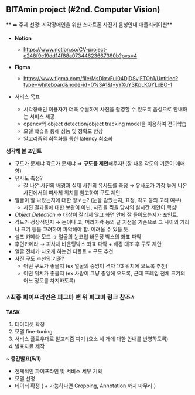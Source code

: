 ## BITAmin project (#2nd. Computer Vision)

** ➡️ 주제 선정: 시각장애인을 위한 스마트폰 사진기 음성안내 애플리케이션**

  - **Notion**
    - https://www.notion.so/CV-project-e248f9c19dd14f88a07344623667360b?pvs=4
      
  - **Figma**
    - https://www.figma.com/file/MsDkrxFuI04DjDSyjFTOh1/Untitled?type=whiteboard&node-id=0%3A1&t=yYXuY3KpLKQYLxBO-1

- 서비스 목표
    - 시각장애인 이용자가 더욱 수월하게 사진을 촬영할 수 있도록 음성으로 안내하는 서비스 제공
    - opencv와 object detection/object tracking model을 이용하여 전이학습
    - 모델 학습을 통해 성능 및 정확도 향상
    - 알고리즘의 최적화를 통한 latency 최소화


**생각해 볼 포인트**
- 구도가 문제냐 각도가 문제냐  ⇒  **구도를 제안**해주자! (잘 나온 각도의 기준이 애매함)
- 유사도 측정?
    - 잘 나온 사진의 배경과 실제 사진의 유사도를 측정 → 유사도가 가장 높게 나온 사진에서의 피사체 위치를 참고하여 구도 제안
- 얼굴이 잘 나왔는지에 대한 정보는? (눈을 감았는지, 표정, 각도 등의 고려 여부)
    - 사진 결과물에 대한 보완이 아닌, 사진을 찍을 당시의 실시간 제안이 핵심!
- *Object Detection* → 대상이 잘리지 않고 화면 안에 잘 들어오는지가 포인트.
- 각도가 정상적인지 → 눈이나 코, 머리카락 등의 끝 지점을 기준으로 그 사이의 거리나 크기 등을 고려하여 파악해야 함. 어려울 수 있을 듯.
- 셀프 카메라 모드 → 얼굴의 눈코입 바운딩 박스의 좌표 파악
- 후면카메라 → 피사체 바운딩박스 좌표 파악 + 배경 대조 후 구도 제안
- 얼굴 전체가 나오게 하는건 디폴트 + 구도 추천
- 사진 구도 추천의 기준?
    - 어떤 구도가 좋을지 (ex 얼굴의 중앙이 격자 1/3 위치에 오도록 추천)
    - 어떤 위치가 좋을지 (ex 사람이 그냥 중앙에 오도록, 근데 프레임 전체 크기의 어느 정도를 차지하도록)
  
### ⭐️최종 파이프라인은 피그마 맨 위 피그마 링크 참조⭐️



**TASK**
1) 데이터셋 확정
2) 모델 fine-tuning
3) 서비스 플로우대로 알고리즘 짜기 (요소 세 개에 대한 안내를 반영하도록)
4) 발표자료 제작


**~ 중간발표(5/1)**
- 전체적인 파이프라인 및 서비스 세부 기획
- 모델 선정
- 데이터 확정 ( + 가능하다면 Cropping, Annotation 까지 마무리 )
